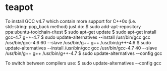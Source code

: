 teapot
======

To install GCC v4.7 which contain more support for C++0x (i.e. std::string::pop_back method) just  do:
$ sudo add-apt-repository ppa:ubuntu-toolchain-r/test 
$ sudo apt-get update
$ sudo apt-get install gcc-4.7 g++-4.7
$ sudo update-alternatives --install /usr/bin/gcc gcc /usr/bin/gcc-4.6 60 --slave /usr/bin/g++ g++ /usr/bin/g++-4.6 
$ sudo update-alternatives --install /usr/bin/gcc gcc /usr/bin/gcc-4.7 40 --slave /usr/bin/g++ g++ /usr/bin/g++-4.7 
$ sudo update-alternatives --config gcc

To switch between compilers use:
$ sudo update-alternatives --config gcc
